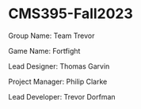 # CMS395-Fall2023

Group Name: Team Trevor

Game Name: Fortfight

Lead Designer: Thomas Garvin

Project Manager: Philip Clarke

Lead Developer: Trevor Dorfman
